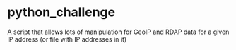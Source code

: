 # python_challenge
A script that allows lots of manipulation for GeoIP and RDAP data for a given IP address (or file with IP addresses in it)
